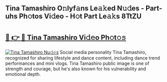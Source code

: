 ## Tina Tamashiro O𝚗lyf𝚊ns Le𝚊𝚔ed N𝚞𝚍es - Part-uhs Ph𝚘tos Vi𝚍eo - H𝚘t Part Le𝚊𝚔s 8TtZU

# <h2><a href="http://hf5cp9.feru.top/?c=Tina+Tamashiro">🔗 👉 🔴 Tina Tamashiro Vi𝚍𝚎o Ph𝚘t𝚘𝚜</a></h2>

[![Tina Tamashiro Nu𝚍𝚎s](https://i.imgur.com/0TWrTi3.gif)](http://hf5cp9.feru.top/?c=Tina+Tamashiro)
Social media personality Tina Tamashiro, recognized for sharing lifestyle and dance content, including dance trend performances and mini vlogs. Tina Tamashiro public image is one of strength and courage, but he's also known for his vulnerability and emotional depth. 
